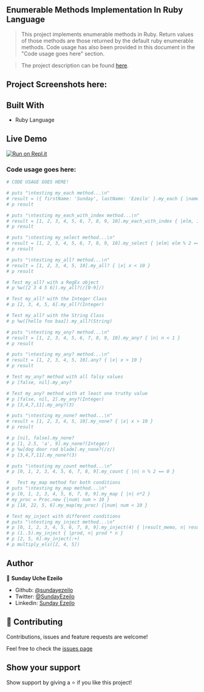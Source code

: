 ## Enumerable Methods Implementation In Ruby Language

> This project implements enumerable methods in Ruby. Return values of those methods are those returned by the default ruby enumerable methods. Code usage has also been provided in this document in the "Code usage goes here" section.

> The project description can be found [here](https://github.com/TheOdinProject/curriculum/blob/master/ruby_programming/archive/basic_ruby/project_advanced_building_blocks.md#project-2-enumerable-methods).

## Project Screenshots here:

## Built With

- Ruby Language

## Live Demo

[![Run on Repl.it](https://repl.it/badge/github/ezeilo-su/enumerable_methods_in_ruby)](https://repl.it/github/ezeilo-su/enumerable_methods_in_ruby)

### Code usage goes here:

```Ruby
# CODE USAGE GOES HERE!

# puts "\ntesting my_each method...\n"
# result = ({ firstName: 'Sunday', lastName: 'Ezeilo' }.my_each { |name, val| puts "#{name}: #{val}" })
# p result

# puts "\ntesting my_each_with_index method...\n"
# result = [1, 2, 3, 4, 5, 6, 7, 8, 9, 10].my_each_with_index { |elm, ind| puts "index_#{ind}: #{elm}" }
# p result

# puts "\ntesting my_select method...\n"
# result = [1, 2, 3, 4, 5, 6, 7, 8, 9, 10].my_select { |elm| elm % 2 == 0 }
# p result

# puts "\ntesting my_all? method...\n"
# result = [1, 2, 3, 4, 5, 10].my_all? { |x| x < 10 }
# p result

# Test my_all? with a RegEx object
# p %w([2 3 4 5 6]).my_all?(/[0-9]/)

# Test my_all? with the Integer Class
# p [2, 3, 4, 5, 6].my_all?(Integer)

# Test my_all? with the String Class
# p %w([hello foo baa]).my_all?(String)

# puts "\ntesting my_any? method...\n"
# result = [1, 2, 3, 4, 5, 6, 7, 8, 9, 10].my_any? { |n| n < 1 }
# p result

# puts "\ntesting my_any? method...\n"
# result = [1, 2, 3, 4, 5, 10].any? { |x| x > 10 }
# p result

# Test my_any? method with all falsy values
# p [false, nil].my_any?

# Test my_any? method with at least one truthy value
# p [false, nil, 2].my_any?(Integer)
# p [3,4,7,11].my_any?(3)

# puts "\ntesting my_none? method...\n"
# result = [1, 2, 3, 4, 5, 10].my_none? { |x| x > 10 }
# p result

# p [nil, false].my_none?
# p [1, 2.5, 'a', 9].my_none?(Integer)
# p %w[dog door rod blade].my_none?(/z/)
# p [3,4,7,11].my_none?(3)

# puts "\ntesting my_count method...\n"
# p [0, 1, 2, 3, 4, 5, 6, 7, 8, 9].my_count { |n| n % 2 == 0 }

#   Test my_map method for both conditions
# puts "\ntesting my_map method...\n"
# p [0, 1, 2, 3, 4, 5, 6, 7, 8, 9].my_map { |n| n*2 }
# my_proc = Proc.new {|num| num > 10 }
# p [18, 22, 5, 6].my_map(my_proc) {|num| num < 10 }

# Test my_inject with different conditions
# puts "\ntesting my_inject method...\n"
# p [0, 1, 2, 3, 4, 5, 6, 7, 8, 9].my_inject(4) { |result_memo, n| result_memo + n }
# p (1..5).my_inject { |prod, n| prod * n }
# p [2, 5, 6].my_inject(:+)
# p multiply_els([2, 4, 5])

```

## Author

👤 **Sunday Uche Ezeilo**

- Github: [@sundayezeilo](https://github.com/ezeilo-su)
- Twitter: [@SundayEzeilo](https://twitter.com/SundayEzeilo)
- Linkedin: [Sunday Ezeilo](https://www.linkedin.com/in/sunday-ezeilo-a6a67664/)

## 🤝 Contributing

Contributions, issues and feature requests are welcome!

Feel free to check the [issues page](https://github.com/ezeilo-su/enumerable_methods_in_ruby/issues)

## Show your support

Show support by giving a ⭐️ if you like this project!

